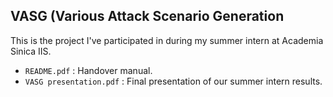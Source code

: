 ## VASG (Various Attack Scenario Generation
This is the project I've participated in during my summer intern at Academia Sinica IIS.

- `README.pdf` : Handover manual.
- `VASG presentation.pdf` : Final presentation of our summer intern results.
